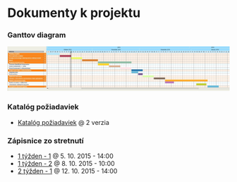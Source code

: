 # Dokumenty k projektu 
### Ganttov diagram
![Ganttov diagram](https://raw.githubusercontent.com/Ostepari/tis/dokumenty/ganttov_diagram.jpg)

### Katalóg požiadaviek
* [Katalóg požiadaviek](https://github.com/Ostepari/tis/blob/dokumenty/katalog-poziadaviek.pdf) @ 2 verzia

### Zápisnice zo stretnutí

 * [1 týžden - 1](https://github.com/Ostepari/tis/blob/dokumenty/zapisnice_1_1.txt) @ 5. 10. 2015 - 14:00
 * [1 týžden - 2](https://github.com/Ostepari/tis/blob/dokumenty/zapisnice_1_2.txt) @ 8. 10. 2015 - 10:00
 * [2 týžden - 1](https://github.com/Ostepari/tis/blob/dokumenty/zapisnice_2_1.txt) @ 12. 10. 2015 - 14:00